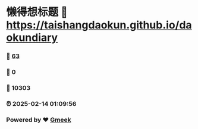 # 懒得想标题 :link: https://taishangdaokun.github.io/daokundiary 
### :page_facing_up: [63](https://taishangdaokun.github.io/daokundiary/tag.html) 
### :speech_balloon: 0 
### :hibiscus: 10303 
### :alarm_clock: 2025-02-14 01:09:56 
### Powered by :heart: [Gmeek](https://github.com/Meekdai/Gmeek)
